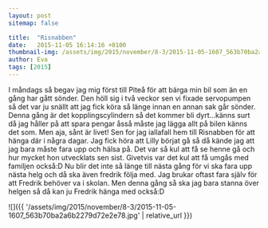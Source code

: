 ```yaml
---
layout: post
sitemap: false

title:  "Risnabben"
date:   2015-11-05 16:14:16 +0100
thumbnail-img: /assets/img/2015/november/8-3/2015-11-05-1607_563b70ba2a6b2279d72e2e78.jpg
author: Eva
tags: [2015]
---
```


I måndags så begav jag mig först till Piteå för att bärga min bil som än en gång har gått sönder. Den höll sig i två veckor sen vi fixade servopumpen så det var ju snällt att jag fick köra så länge innan en annan sak går sönder. Denna gång är det kopplingscylindern så det kommer bli dyrt...känns surt då jag håller på att spara pengar åsså måste jag lägga allt på bilen känns det som. Men aja, sånt är livet! Sen for jag iallafall hem till Risnabben för att hänga där i några dagar. Jag fick höra att Lilly börjat gå så då kände jag att jag bara måste fara upp och hälsa på. Det var så kul att få se henne gå och hur mycket hon utvecklats sen sist. Givetvis var det kul att få umgås med familjen också:D Nu blir det inte så länge till nästa gång för vi ska fara upp nästa helg och då ska även fredrik följa med. Jag brukar oftast fara själv för att Fredrik behöver va i skolan. Men denna gång så ska jag bara stanna över helgen så då kan ju Fredrik hänga med också:D

![]({{ '/assets/img/2015/november/8-3/2015-11-05-1607_563b70ba2a6b2279d72e2e78.jpg'  | relative_url }})

